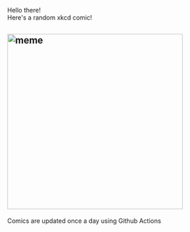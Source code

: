 Hello there! <br>Here's a random xkcd comic!<br>
## <img src="https://imgs.xkcd.com/comics/blanket_fort.png" alt="meme" width="400"/><br>
Comics are updated once a day using Github Actions